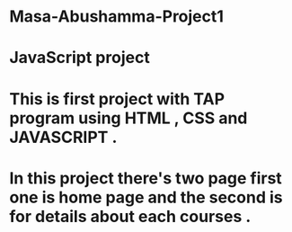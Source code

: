 # Masa-Abushamma-Project1
# JavaScript project 
# This is first project with TAP program using HTML , CSS and JAVASCRIPT .
# In this project there's two page first one is home page and the second is for details about each courses . 